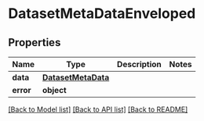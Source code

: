 # DatasetMetaDataEnveloped

## Properties
Name | Type | Description | Notes
------------ | ------------- | ------------- | -------------
**data** | [**DatasetMetaData**](DatasetMetaData.md) |  |
**error** | **object** |  |

[[Back to Model list]](../README.md#documentation-for-models) [[Back to API list]](../README.md#documentation-for-api-endpoints) [[Back to README]](../README.md)
